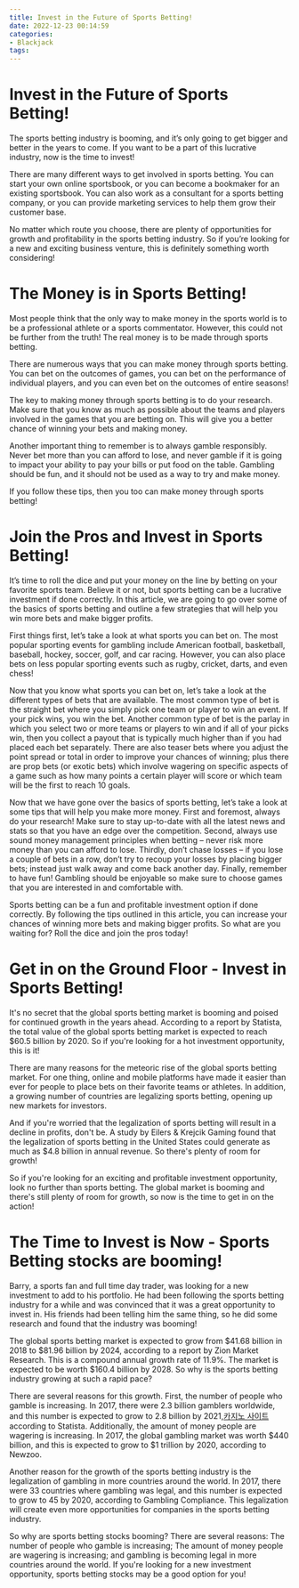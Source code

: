 ```yaml
---
title: Invest in the Future of Sports Betting!
date: 2022-12-23 00:14:59
categories:
- Blackjack
tags:
---
```



#  Invest in the Future of Sports Betting!

The sports betting industry is booming, and it’s only going to get bigger and better in the years to come. If you want to be a part of this lucrative industry, now is the time to invest!

There are many different ways to get involved in sports betting. You can start your own online sportsbook, or you can become a bookmaker for an existing sportsbook. You can also work as a consultant for a sports betting company, or you can provide marketing services to help them grow their customer base.

No matter which route you choose, there are plenty of opportunities for growth and profitability in the sports betting industry. So if you’re looking for a new and exciting business venture, this is definitely something worth considering!

#  The Money is in Sports Betting!

Most people think that the only way to make money in the sports world is to be a professional athlete or a sports commentator. However, this could not be further from the truth! The real money is to be made through sports betting.

There are numerous ways that you can make money through sports betting. You can bet on the outcomes of games, you can bet on the performance of individual players, and you can even bet on the outcomes of entire seasons!

The key to making money through sports betting is to do your research. Make sure that you know as much as possible about the teams and players involved in the games that you are betting on. This will give you a better chance of winning your bets and making money.

Another important thing to remember is to always gamble responsibly. Never bet more than you can afford to lose, and never gamble if it is going to impact your ability to pay your bills or put food on the table. Gambling should be fun, and it should not be used as a way to try and make money.

If you follow these tips, then you too can make money through sports betting!

#  Join the Pros and Invest in Sports Betting!

It’s time to roll the dice and put your money on the line by betting on your favorite sports team. Believe it or not, but sports betting can be a lucrative investment if done correctly. In this article, we are going to go over some of the basics of sports betting and outline a few strategies that will help you win more bets and make bigger profits.

First things first, let’s take a look at what sports you can bet on. The most popular sporting events for gambling include American football, basketball, baseball, hockey, soccer, golf, and car racing. However, you can also place bets on less popular sporting events such as rugby, cricket, darts, and even chess!

Now that you know what sports you can bet on, let’s take a look at the different types of bets that are available. The most common type of bet is the straight bet where you simply pick one team or player to win an event. If your pick wins, you win the bet. Another common type of bet is the parlay in which you select two or more teams or players to win and if all of your picks win, then you collect a payout that is typically much higher than if you had placed each bet separately. There are also teaser bets where you adjust the point spread or total in order to improve your chances of winning; plus there are prop bets (or exotic bets) which involve wagering on specific aspects of a game such as how many points a certain player will score or which team will be the first to reach 10 goals.

Now that we have gone over the basics of sports betting, let’s take a look at some tips that will help you make more money. First and foremost, always do your research! Make sure to stay up-to-date with all the latest news and stats so that you have an edge over the competition. Second, always use sound money management principles when betting – never risk more money than you can afford to lose. Thirdly, don’t chase losses – if you lose a couple of bets in a row, don’t try to recoup your losses by placing bigger bets; instead just walk away and come back another day. Finally, remember to have fun! Gambling should be enjoyable so make sure to choose games that you are interested in and comfortable with.

Sports betting can be a fun and profitable investment option if done correctly. By following the tips outlined in this article, you can increase your chances of winning more bets and making bigger profits. So what are you waiting for? Roll the dice and join the pros today!

#  Get in on the Ground Floor - Invest in Sports Betting!

It's no secret that the global sports betting market is booming and poised for continued growth in the years ahead. According to a report by Statista, the total value of the global sports betting market is expected to reach $60.5 billion by 2020. So if you're looking for a hot investment opportunity, this is it!

There are many reasons for the meteoric rise of the global sports betting market. For one thing, online and mobile platforms have made it easier than ever for people to place bets on their favorite teams or athletes. In addition, a growing number of countries are legalizing sports betting, opening up new markets for investors.

And if you're worried that the legalization of sports betting will result in a decline in profits, don't be. A study by Eilers & Krejcik Gaming found that the legalization of sports betting in the United States could generate as much as $4.8 billion in annual revenue. So there's plenty of room for growth!

So if you're looking for an exciting and profitable investment opportunity, look no further than sports betting. The global market is booming and there's still plenty of room for growth, so now is the time to get in on the action!

#  The Time to Invest is Now - Sports Betting stocks are booming!
Barry, a sports fan and full time day trader, was looking for a new investment to add to his portfolio. He had been following the sports betting industry for a while and was convinced that it was a great opportunity to invest in. His friends had been telling him the same thing, so he did some research and found that the industry was booming!

The global sports betting market is expected to grow from $41.68 billion in 2018 to $81.96 billion by 2024, according to a report by Zion Market Research. This is a compound annual growth rate of 11.9%. The market is expected to be worth $160.4 billion by 2028. So why is the sports betting industry growing at such a rapid pace?

There are several reasons for this growth. First, the number of people who gamble is increasing. In 2017, there were 2.3 billion gamblers worldwide, and this number is expected to grow to 2.8 billion by 2021,[카지노 사이트](https://choegocasino.com/) according to Statista. Additionally, the amount of money people are wagering is increasing. In 2017, the global gambling market was worth $440 billion, and this is expected to grow to $1 trillion by 2020, according to Newzoo.

Another reason for the growth of the sports betting industry is the legalization of gambling in more countries around the world. In 2017, there were 33 countries where gambling was legal, and this number is expected to grow to 45 by 2020, according to Gambling Compliance. This legalization will create even more opportunities for companies in the sports betting industry.

So why are sports betting stocks booming? There are several reasons: The number of people who gamble is increasing; The amount of money people are wagering is increasing; and gambling is becoming legal in more countries around the world. If you're looking for a new investment opportunity, sports betting stocks may be a good option for you!